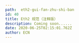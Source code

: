 ```yaml
---
path:  eth2-gui-fan-zhu-shi-ban 
id: 40
title: Eth2 规范（注释版）
description: Coming soon......
date: 2020-06-25T02:15:01.762Z
author: ECN
---
```

